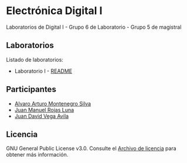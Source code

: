 # Electrónica Digital I

Laboratorios de Digital I - Grupo 6 de Laboratorio - Grupo 5 de magistral

## Laboratorios

Listado de laboratorios:

- Laboratorio I - [README](https://github.com/2023-2S-digital/laboratorio-I/README.md)

## Participantes

- [Alvaro Arturo Montenegro Silva](https://github.com/aamontenegros)
- [Juan Manuel Rojas Luna](https://github.com/JuanLunaG)
- [Juan David Vega Avila](https://github.com/JuanD272)

## Licencia

GNU General Public License v3.0. Consulte el [Archivo de licencia](LICENSE) para obtener más información.

